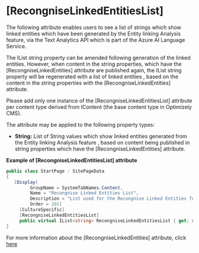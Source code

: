 # [RecongniseLinkedEntitiesList]

The following attribute enables users to see a list of strings which show linked entities which have been generated by the Entity linking Analysis feature, via the Text Analytics API which is part of the Azure AI Language Service.

The IList string property can be amended following generation of the linked entities. 
However, when content in the string properties, which have the [RecongniseLinkedEntities] attribute are published again, 
the IList string property will be regenerated with a list of linked entities , 
based on the content in the string properties with the [RecongniseLinkedEntities] attribute.

Please add only one instance of the [RecongniseLinkedEntitiesList] attribute per content type derived from IContent 
(the base content type in Optimizely CMS).

The attribute may be applied to the following property types:
- **String:** List of String values which show linked entities generated from the Entity linking Analysis feature , based on content being published in string properties which have the [RecongniseLinkedEntities] attribute.

**Example of [RecongniseLinkedEntitiesList] attribute**
``` C#
public class StartPage : SitePageData
{
   [Display(
         GroupName = SystemTabNames.Content,
         Name = "Recongnise Linked Entities List",
         Description = "List used for the Recongnise Linked Entities feature",
         Order = 20)]
     [CultureSpecific]
     [RecongniseLinkedEntitiesList]
     public virtual IList<string> RecongniseLinkedEntitiesList { get; set; }
}
```

For more information about the [RecongniseLinkedEntities] attribute, click [here](https://github.com/AnilOptimizely/Patel-Azure.AI.Language.Optimizely/edit/develop/docs/Feature/RecongniseLinkedEntities.md)
